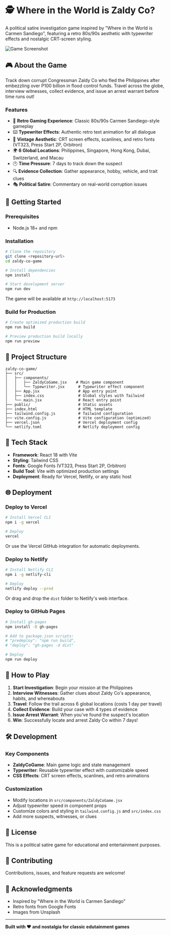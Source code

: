 # 🕵️ Where in the World is Zaldy Co?

A political satire investigation game inspired by "Where in the World is Carmen Sandiego", featuring a retro 80s/90s aesthetic with typewriter effects and nostalgic CRT-screen styling.

![Game Screenshot](https://via.placeholder.com/800x400/000000/FFFF00?text=WHERE+IN+THE+WORLD+IS+ZALDY+CO%3F)

## 🎮 About the Game

Track down corrupt Congressman Zaldy Co who fled the Philippines after embezzling over P100 billion in flood control funds. Travel across the globe, interview witnesses, collect evidence, and issue an arrest warrant before time runs out!

### Features

- 🎯 **Retro Gaming Experience**: Classic 80s/90s Carmen Sandiego-style gameplay
- ⌨️ **Typewriter Effects**: Authentic retro text animation for all dialogue
- 🎨 **Vintage Aesthetic**: CRT screen effects, scanlines, and retro fonts (VT323, Press Start 2P, Orbitron)
- 🌍 **6 Global Locations**: Philippines, Singapore, Hong Kong, Dubai, Switzerland, and Macau
- 🕐 **Time Pressure**: 7 days to track down the suspect
- 🔍 **Evidence Collection**: Gather appearance, hobby, vehicle, and trait clues
- 🎭 **Political Satire**: Commentary on real-world corruption issues

## 🚀 Getting Started

### Prerequisites

- Node.js 18+ and npm

### Installation

```bash
# Clone the repository
git clone <repository-url>
cd zaldy-co-game

# Install dependencies
npm install

# Start development server
npm run dev
```

The game will be available at `http://localhost:5173`

### Build for Production

```bash
# Create optimized production build
npm run build

# Preview production build locally
npm run preview
```

## 📁 Project Structure

```
zaldy-co-game/
├── src/
│   ├── components/
│   │   ├── ZaldyCoGame.jsx    # Main game component
│   │   └── Typewriter.jsx      # Typewriter effect component
│   ├── App.jsx                 # App entry point
│   ├── index.css               # Global styles with Tailwind
│   └── main.jsx                # React entry point
├── public/                     # Static assets
├── index.html                  # HTML template
├── tailwind.config.js          # Tailwind configuration
├── vite.config.js              # Vite configuration (optimized)
├── vercel.json                 # Vercel deployment config
└── netlify.toml                # Netlify deployment config
```

## 🎨 Tech Stack

- **Framework**: React 18 with Vite
- **Styling**: Tailwind CSS
- **Fonts**: Google Fonts (VT323, Press Start 2P, Orbitron)
- **Build Tool**: Vite with optimized production settings
- **Deployment**: Ready for Vercel, Netlify, or any static host

## 🌐 Deployment

### Deploy to Vercel

```bash
# Install Vercel CLI
npm i -g vercel

# Deploy
vercel
```

Or use the Vercel GitHub integration for automatic deployments.

### Deploy to Netlify

```bash
# Install Netlify CLI
npm i -g netlify-cli

# Deploy
netlify deploy --prod
```

Or drag and drop the `dist` folder to Netlify's web interface.

### Deploy to GitHub Pages

```bash
# Install gh-pages
npm install -D gh-pages

# Add to package.json scripts:
# "predeploy": "npm run build",
# "deploy": "gh-pages -d dist"

# Deploy
npm run deploy
```

## 🎯 How to Play

1. **Start Investigation**: Begin your mission at the Philippines
2. **Interview Witnesses**: Gather clues about Zaldy Co's appearance, habits, and whereabouts
3. **Travel**: Follow the trail across 6 global locations (costs 1 day per travel)
4. **Collect Evidence**: Build your case with 4 types of evidence
5. **Issue Arrest Warrant**: When you've found the suspect's location
6. **Win**: Successfully locate and arrest Zaldy Co within 7 days!

## 🛠️ Development

### Key Components

- **ZaldyCoGame**: Main game logic and state management
- **Typewriter**: Reusable typewriter effect with customizable speed
- **CSS Effects**: CRT screen effects, scanlines, and retro animations

### Customization

- Modify locations in `src/components/ZaldyCoGame.jsx`
- Adjust typewriter speed in component props
- Customize colors and styling in `tailwind.config.js` and `src/index.css`
- Add more suspects, witnesses, or clues

## 📝 License

This is a political satire game for educational and entertainment purposes.

## 🤝 Contributing

Contributions, issues, and feature requests are welcome!

## 🙏 Acknowledgments

- Inspired by "Where in the World is Carmen Sandiego"
- Retro fonts from Google Fonts
- Images from Unsplash

---

**Built with ❤️ and nostalgia for classic edutainment games**
